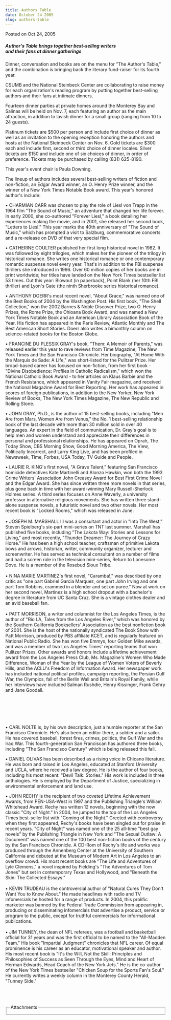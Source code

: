 ```yaml
---
title: Authors Table
date: October 24 2005
slug: authors-table
---
```


 



<span class="date">Posted on Oct 24, 2005    </span>
<h5>Author&apos;s Table brings together best-selling writers<br>
and their fans at dinner gatherings</br></h5>
<p>Dinner, conversation and books are on the menu for &quot;The Author&apos;s
Table,&quot; and the combination is bringing back the literary
fund-raiser for its fourth year.</p>
<p>CSUMB and the National Steinbeck Center are collaborating to
raise money for each organization&apos;s reading program by putting
together best-selling authors and their fans at intimate
dinners.</p>
<p>Fourteen dinner parties at private homes around the Monterey Bay
and Salinas will be held on Nov. 7, each featuring an author as the
main attraction, in addition to lavish dinner for a small group
(ranging from 10 to 24 guests).</p>
<p>Platinum tickets are $500 per person and include first choice of
dinner as well as an invitation to the opening reception honoring
the authors and hosts at the National Steinbeck Center on Nov. 6.
Gold tickets are $300 each and include first, second or third
choice of dinner locales. Silver tickets are $150 and include one
of six choices of dinner, in order of preference. Tickets may be
purchased by calling (831) 625-8190.</p>
<p>This year&apos;s event chair is Paula Downing.</p>
<p>The lineup of authors includes several best-selling writers of
fiction and non-fiction, an Edgar Award winner, an O. Henry Prize
winner, and the winner of a New York Times Notable Book award. This
year&apos;s honored author&apos;s include:</p>
<p>&#x2022; CHARMIAN CARR was chosen to play the role of Liesl von Trapp
in the 1964 film &quot;The Sound of Music,&quot; an adventure that changed
her life forever. In early 2000, she co-authored &quot;Forever Liesl,&quot; a
book detailing her experiences making the movie, and in 2001, she
released her second book, &quot;Letters to Liesl.&quot; This year marks the
40th anniversary of &quot;The Sound of Music,&quot; which has prompted a
visit to Salzburg, commemorative concerts and a re-release on DVD
of that very special film.</p>
<p>&#x2022; CATHERINE COULTER published her first long historical novel in
1982. It was followed by eight trilogies, which makes her the
pioneer of the trilogy in historical romance. She writes one
historical romance or one contemporary romantic suspense novel
every year. That&apos;s in addition to the FBI suspense thrillers she
introduced in 1996. Over 60 million copies of her books are in
print worldwide; her titles have landed on the New York Times
bestseller list 53 times. Out this year: Blowout (in paperback),
Point Blank (her 10th FBI thriller) and Lyon&apos;s Gate (the ninth
Sherbrooke series historical romance).</p>
<p>&#x2022; ANTHONY DOERR&apos;s most recent novel, &quot;About Grace,&quot; was named
one of the Best Books of 2004 by the Washington Post. His first
book, &quot;The Shell Collection,&quot; won the 2002 Barnes &amp; Noble
Discover Prize, two O. Henry Prizes, the Rome Prize, the Ohioana
Book Award, and was named a New York Times Notable Book and an
American Library Association Book of the Year. His fiction has
appeared in the Paris Review, Atlantic Monthly and The Best
American Short Stories. Doerr also writes a bimonthly column on
science-related books for the Boston Globe.</p>
<p>&#x2022; FRANCINE DU PLESSIX GRAY&apos;s book, &quot;Them: A Memoir of Parents,&quot;
was released earlier this year to rave reviews from Time Magazine,
The New York Times and the San Francisco Chronicle. Her biography,
&quot;At Home With the Marquis de Sade: A Life,&quot; was short-listed for
the Pulitzer Prize. Her broad-based career has focused on
non-fiction, from her first book - &quot;Divine Disobedience: Profiles
in Catholic Radicalism,&quot; which won the National Catholic Book Award
- to her articles on Klaus Barbie and the French Resistance, which
appeared in Vanity Fair magazine, and received the National
Magazine Award for Best Reporting. Her work has appeared in scores
of foreign publications, in addition to the New Yorker, New York
Review of Books, The New York Times Magazine, The New Republic and
Rolling Stone.</p>
<p>&#x2022; JOHN GRAY, Ph.D., is the author of 15 best-selling books,
including &quot;Men Are from Mars, Women Are from Venus,&quot; the No. 1
best-selling relationship book of the last decade with more than 30
million sold in over 40 languages. An expert in the field of
communication, Dr. Gray&apos;s goal is to help men and women understand
and appreciate their differences in personal and professional
relationships. He has appeared on Oprah, The Today Show, CBS
Morning Show, Good Morning America, The View, Politically
Incorrect, and Larry King Live, and has been profiled in Newsweek,
Time, Forbes, USA Today, TV Guide and People.</p>
<p>&#x2022; LAURIE R. KING&apos;s first novel, &quot;A Grave Talent,&quot; featuring San
Francisco homicide detectives Kate Martinelli and Alonzo Hawkin,
won both the 1993 Crime Writers&apos; Association John Creasey Award for
Best First Crime Novel and the Edgar Award. She has since written
three more novels in that series, plus gone back in time with her
award-winning Mary Russell-Sherlock Holmes series. A third series
focuses on Anne Waverly, a university professor in alternative
religious movements. She has written three stand-alone suspense
novels, a futuristic novel and two other novels. Her most recent
book is &quot;Locked Rooms,&quot; which was released in June.<br>
<br>
&#x2022; JOSEPH M. MARSHALL III was a consultant and actor in &quot;Into The
West,&quot; Steven Spielberg&apos;s six-part mini-series on TNT last summer.
Marshall has published five books, including &quot;The Lakota Way:
Stories and Lessons for Living,&quot; and most recently, &quot;Thunder
Dreamer: The Journey of Crazy Horse.&quot; He has been a high school
teacher, craftsman of primitive Lakota bows and arrows, historian,
writer, community organizer, lecturer and screenwriter. He has
served as technical consultant on a number of films and had a
screen role in the television mini-series, Return to Lonesome Dove.
He is a member of the Rosebud Sioux Tribe.<br>
<br>
&#x2022; NINA MARIE MARTINEZ&apos;s first novel, &quot;Caramba!,&quot; was described by
one critic as &quot;one part Gabriel Garcia Marquez, one part John
Irving and one part Tom Robbins, crammed in a blender and set on
puree.&quot; Now at work on her second novel, Martinez is a high school
dropout with a bachelor&apos;s degree in literature from UC Santa Cruz.
She is a vintage clothes dealer and an avid baseball fan.<br>
<br>
&#x2022; PATT MORRISON, a writer and columnist for the Los Angeles Times,
is the author of &quot;Rio LA, Tales from the Los Angeles River,&quot; which
was honored by the Southern California Booksellers&apos; Association as
the best nonfiction book of 2001. She is the host of the nationally
syndicated The Book Show with Patt Morrison, produced by PBS
affiliate KCET, and is regularly featured on National Public Radio.
She has won five Emmys, four Golden Mike awards, and was a member
of two Los Angeles Times&apos; reporting teams that won Pulitzer Prizes.
Other awards and honors include a lifetime achievement award from
the Los Angeles Press Club, Ms. Magazine&apos;s Women Who Made
Difference, Woman of the Year by the League of Women Voters of
Beverly Hills, and the ACLU&apos;s Freedom of Information Award. Her
newspaper work has included national political profiles, campaign
reporting, the Persian Gulf War, the Olympics, fall of the Berlin
Wall and Britain&apos;s Royal Family, while her interviews have included
Salman Rushdie, Henry Kissinger, Frank Gehry and Jane Goodall.</br></br></br></br></br></br></p>
<p>&#x2022; CARL NOLTE is, by his own description, just a humble reporter
at the San Francisco Chronicle. He&apos;s also been an editor there, a
soldier and a sailor. He has covered baseball, forest fires,
crimes, politics, the Gulf War and the Iraq War. This
fourth-generation San Franciscan has authored three books,
including &quot;The San Francisco Century&quot; which is being released this
fall.</p>
<p>&#x2022; DANIEL OLIVAS has been described as a rising voice in Chicano
literature. He was born and raised in Los Angeles, educated at
Stanford University and UCLA, where he received a law degree. He is
the author of four books, including his most recent: &quot;Devil Talk:
Stories.&quot; His work is included in three anthologies. He is employed
by the Department of Justice, specializing in environmental
enforcement and land use.</p>
<p>&#x2022; JOHN RECHY is the recipient of two coveted Lifetime
Achievement Awards, from PEN-USA-West in 1997 and the Publishing
Triangle&apos;s William Whitehead Award. Rechy has written 12 novels,
beginning with the now classic &quot;City of Night.&quot; In 2004, he jumped
to the top of the Los Angeles Times best-seller list with &quot;Coming
of the Night.&quot; Greeted with controversy when they first appeared,
Rechy&apos;s books have been singled out for praise in recent years.
&quot;City of Night&quot; was named one of the 25 all-time &quot;best gay novels&quot;
by the Publishing Triangle in New York and &quot;The Sexual Outlaw: A
Document&quot; was named one of the 100 best non-fiction books of the
century by the San Francisco Chronicle. A CD-Rom of Rechy&apos;s life
and works was produced through the Annenberg Center at the
University of Southern California and debuted at the Museum of
Modern Art in Los Angeles to an overflow crowd. His most recent
books are &quot;The Life and Adventures of Lyle Clemens,&quot; a novel
inspired by Fielding&apos;s &quot;The Adventures of Tom Jones&quot; but set in
contemporary Texas and Hollywood, and &quot;Beneath the Skin: The
Collected Essays.&quot;<br>
<br>
&#x2022; KEVIN TRUDEAU is the controversial author of &quot;Natural Cures They
Don&apos;t Want You to Know About.&quot; He made headlines with radio and TV
infomercials he hosted for a range of products. In 2004, this
prolific marketer was banned by the Federal Trade Commission from
appearing in, producing or disseminating infomercials that
advertise a product, service or program to the public, except for
truthful commercials for informational publications.<br>
<br>
&#x2022; JIM TUNNEY, the dean of NFL referees, was a football and
basketball official for 31 years and was the first official to be
named to the &quot;All-Madden Team.&quot; His book &quot;Impartial Judgment&quot;
chronicles that NFL career. Of equal prominence is his career as an
educator, motivational speaker and author. His most recent book is
&quot;It&apos;s the Will, Not the Skill: Principles and Philosophies of
Success as Seen Through the Eyes, Mind and Heart of Herman Edwards,
Head Coach of the New York Jets.&quot; He is the co-author of the New
York Times bestseller &quot;Chicken Soup for the Sports Fan&apos;s Soul.&quot; He
currently writes a weekly column in the Monterey County Herald,
&quot;Tunney Side.&quot;</br></br></br></br></p>
<fieldset class="fieldgroup group-attachments">
<legend>Attachments</legend>
<div class="field field-type-emvideo field-field-attach-video">
<div class="field-items">
<div class="field-item odd">
<div class="emvideo emvideo-video emvideo-"/>
</div>
</div>
</div>
</fieldset>





 
